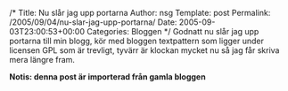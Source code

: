 /*
 Title: Nu slår jag upp portarna
 Author: nsg
 Template: post
 Permalink: /2005/09/04/nu-slar-jag-upp-portarna/
 Date: 2005-09-03T23:00:53+00:00
 Categories: Bloggen
*/
Godnatt nu slår jag upp portarna till min blogg, kör med bloggen textpattern som ligger under licensen GPL som är trevligt, tyvärr är klockan mycket nu så jag får skriva mera längre fram.

**Notis: denna post är importerad från gamla bloggen**

<small></small>